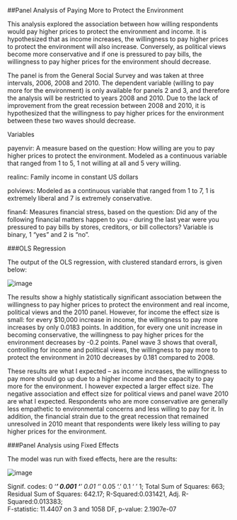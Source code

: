 ##Panel Analysis of Paying More to Protect the Environment

This analysis explored the association between how willing respondents would pay higher prices to protect the environment and income. It is hypothesized that as income increases, the willingness to pay higher prices to protect the environment will also increase. Conversely, as political views become more conservative and if one is pressured to pay bills, the willingness to pay higher prices for the environment should decrease. 

The panel is from the General Social Survey and was taken at three intervals, 2006, 2008 and 2010. The dependent variable (willing to pay more for the environment) is only available for panels 2 and 3, and therefore the analysis will be restricted to years 2008 and 2010.  Due to the lack of improvement from the great recession between 2008 and 2010, it is hypothesized that the willingness to pay higher prices for the environment between these two waves should decrease. 

Variables

payenvir: A measure based on the question: How willing are you to pay higher prices to protect the environment. Modeled as a continuous variable that ranged from 1 to 5, 1 not willing at all and 5 very willing. 

realinc: Family income in constant US dollars

polviews: Modeled as a continuous variable that ranged from 1 to 7, 1 is extremely liberal and 7 is extremely conservative. 

finan4: Measures financial stress, based on the question: Did any of the following financial matters happen to you - during the last year were you pressured to pay bills by stores, creditors, or bill collectors? Variable is binary, 1 “yes” and 2 is “no”.

###OLS Regression

The output of the OLS regression, with clustered standard errors,  is given below:

![image](https://cloud.githubusercontent.com/assets/11237613/23759784/c460dde0-04bb-11e7-8f63-940957b460db.png)

The results show a highly statistically significant association between the willingness to pay higher prices to protect the environment and real income, political views and the 2010 panel. However, for income the effect size is small: for every $10,000 increase in income, the willingness to pay more increases by only 0.0183 points.  In addition, for every one unit increase in becoming conservative, the willingness to pay higher prices for the environment decreases by -0.2 points. Panel wave 3 shows that overall, controlling for income and political views, the willingness to pay more to protect the environment in 2010 decreases by 0.181 compared to 2008. 

These results are what I expected – as income increases, the willingness to pay more should go up due to a higher income and the capacity to pay more for the environment. I however expected a larger effect size. The negative association and effect size for political views and panel wave 2010 are what I expected.  Respondents who are more conservative are generally less empathetic to environmental concerns and less willing to pay for it.  In addition, the financial strain due to the great recession that remained unresolved in 2010 meant that respondents were likely less willing to pay higher prices for the environment.

###Panel Analysis using Fixed Effects

The model was run with fixed effects, here are the results:

![image](https://cloud.githubusercontent.com/assets/11237613/23760006/554c1e5a-04bc-11e7-9320-6c534572fc11.png)

Signif. codes:  0 ‘***’ 0.001 ‘**’ 0.01 ‘*’ 0.05 ‘.’ 0.1 ‘ ’ 1; Total Sum of Squares:   663; Residual Sum of Squares: 642.17; 
R-Squared:0.031421, Adj. R-Squared:0.013383;  
F-statistic: 11.4407 on 3 and 1058 DF, p-value: 2.1907e-07

